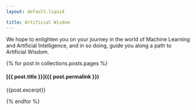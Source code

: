 ```yaml
---
layout: default.liquid

title: Artificial Wisdom
---
```


We hope to enlighten you on your journey in the world of Machine Learning and Artificial Intelligence,
and in so doing, guide you along a path to Artificial Wisdom.

{% for post in collections.posts.pages %}
#### [{{ post.title }}]({{ post.permalink }})

{{post.excerpt}}

{% endfor %}

